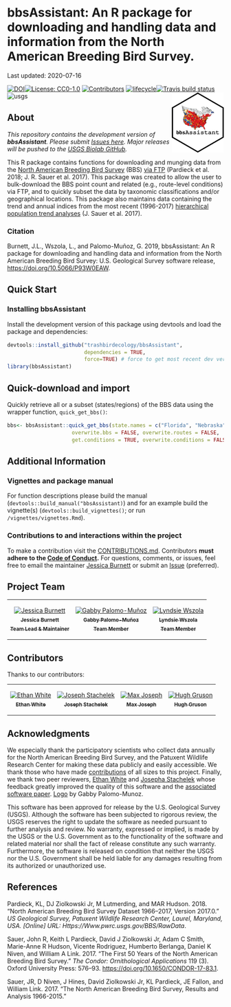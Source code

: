 **bbsAssistant**: An R package for downloading and handling data and
information from the North American Breeding Bird Survey.
================
Last updated: 2020-07-16

<!-- README.md is generated from README.Rmd. Please edit that file and render to push updates.-->

[![DOI](https://joss.theoj.org/papers/10.21105/joss.01768/status.svg)](https://doi.org/10.21105/joss.01768)[![License:
CC0-1.0](https://img.shields.io/badge/License-CC0%201.0-lightgrey.svg)](http://creativecommons.org/publicdomain/zero/1.0/)
[![Contributors](https://img.shields.io/badge/all_contributors-8-lightgrey.svg?style=flat-square)](#contributors)
[![lifecycle](https://img.shields.io/badge/lifecycle-maturing-lightgrey.svg)](https://www.tidyverse.org/lifecycle/#maturing)[![Travis
build
status](https://travis-ci.org/trashbirdecology/bbsAssistant.svg?branch=main)](https://travis-ci.org/trashbirdecology/bbsAssistant)<img src="man/figures/logo.png" align="right" height=140/>
![usgs](https://img.shields.io/badge/USGS-Core-lightgrey.svg)

## About

*This repository contains the development version of **bbsAssistant**.
Please submit [Issues
here](https://github.com/TrashBirdEcology/bbsAssistant/issues). Major
releases will be pushed to the [USGS Biolab
GitHub](https://github.com/usgs-biolab/bbsAssistant).*

This R package contains functions for downloading and munging data from
the [North American Breeding Bird
Survey](https://www.pwrc.usgs.gov/bbs/) (BBS) [via
FTP](https://www.pwrc.usgs.gov/BBS/RawData/) (Pardieck et al. 2018; J.
R. Sauer et al. 2017). This package was created to allow the user to
bulk-download the BBS point count and related (e.g., route-level
conditions) via FTP, and to quickly subset the data by taxonomic
classifications and/or geographical locations. This package also
maintains data containing the trend and annual indices from the most
recent (1996-2017) [hierarchical population trend
analyses](https://www.mbr-pwrc.usgs.gov/bbs/) (J. Sauer et al. 2017).

### Citation

Burnett, J.L., Wszola, L., and Palomo-Muñoz, G. 2019, bbsAssistant: An R
package for downloading and handling data and information from the North
American Breeding Bird Survey: U.S. Geological Survey software release,
<https://doi.org/10.5066/P93W0EAW>.

## Quick Start

### Installing **bbsAssistant**

Install the development version of this package using devtools and load
the package and dependencies:

``` r
devtools::install_github("trashbirdecology/bbsAssistant", 
                         dependencies = TRUE, 
                         force=TRUE) # force to get most recent dev version
library(bbsAssistant)
```

## Quick-download and import

Quickly retrieve all or a subset (states/regions) of the BBS data using
the wrapper function,
`quick_get_bbs()`:

``` r
bbs<- bbsAssistant::quick_get_bbs(state.names = c("Florida", "Nebraska"),  # get only two states for convenience. Leave blank to retrieve all states/regions.
                     overwrite.bbs = FALSE, overwrite.routes = FALSE,  # overwrite routes.csv and bbs data = FALSE
                     get.conditions = TRUE, overwrite.conditions = FALSE) # get weather conditions, does not overwrite
```

## Additional Information

### Vignettes and package manual

For function descriptions please build the manual
(`devtools::build_manual("bbsAssistant)`) and for an example build the
vignette(s) (`devtools::build_vignettes()`; or run
`/vignettes/vignettes.Rmd`).

### Contributions to and interactions within the project

To make a contribution visit the
[CONTRIBUTIONS.md](https://github.com/trashbirdecology/bbsAssistant/CONTRIBUTING.md).
Contributors **must adhere to the [Code of
Conduct](https://github.com/trashbirdecology/bbsAssistant/CODE_OF_CONDUCT.md).**
For questions, comments, or issues, feel free to email the maintainer
[Jessica Burnett](mailto:jburnett@usgs.gov) or submit an
[Issue](https://github.com/TrashBirdEcology/bbsAssistant/issues)
(preferred).

## Project Team

<table>

<tr>

<td align="center">

<a href="http://trashbirdecology.github.io/"><img src="https://avatars2.githubusercontent.com/u/9939381?s=460&v=4" width="100px;" alt="Jessica Burnett"/><br /><sub><b>Jessica
Burnett <br>Team Lead &
Maintainer</b></sub></a><br />

<td align="center">

<a href="https://github.com/GabsPalomo"><img src="https://avatars1.githubusercontent.com/u/28967490?s=460&v=4" width="100px;" alt="Gabby Palomo-Muñoz"/><br /><sub><b>Gabby
Palomo-Muñoz <br>Team
Member</b></sub></a><br />

</td>

<td align="center">

<a href="https://github.com/lsw5077"><img src="https://avatars0.githubusercontent.com/u/22730128?s=460&v=4" width="100px;" alt="Lyndsie Wszola"/><br /><sub><b>Lyndsie
Wszola <br>Team Member</b></sub></a><br />

</td>

</tr>

</table>

## Contributors

Thanks to our contributors:
<!-- ALL-CONTRIBUTORS-LIST:START-->

<table>

<tr>

<td align="center">

<a href="http://ethanwhite.org"><img src="https://avatars0.githubusercontent.com/u/744427?v=4" width="100px;" alt="Ethan White"/><br /><sub><b>Ethan
White</b></sub></a><br />
<!-- <a href="#userTesting-Ethan White" title="User Testing">📓</a>  -->
<!-- <a href="#review-Ethan White" title="Documentation">📖</a> -->

</td>

<td align="center">

<a href="https://jsta.rbind.io/"><img src="https://avatars0.githubusercontent.com/u/7844578?s=400&v=4" width="100px;" alt="Joseph Stachelek"/><br /><sub><b>Joseph
Stachelek</b></sub></a><br />
<!-- <a href="#userTesting-jsta" title="User Testing">📓</a> -->
<!-- <a href="#review-jsta" title="Documentation">📖</a> -->
<!-- <a href="#bugs-jsta" title="Bugs">🐛</a> -->

</td>

<td align="center">

<a href="https://mbjoseph.github.io"><img src="https://avatars3.githubusercontent.com/u/2664564?v=4" width="100px;" alt="Max Joseph"/><br /><sub><b>Max
Joseph</b></sub></a><br />
<!-- <a href="https://github.com/TrashBirdEcology/bbsAssistant/commits?author=mbjoseph" title="Documentation">📖</a> -->

</td>

<td align="center">

<a href="https://github.com/Bisaloo"><img src="https://avatars1.githubusercontent.com/u/10783929?s=460&v=4" width="100px;" alt="Hugh Gruson"/><br /><sub><b>Hugh
Gruson</b></sub></a>
<!-- <a href="#review-bisaloo" title="Documentation">📖</a> -->

</td>

</tr>

</table>

<!-- ALL-CONTRIBUTORS-LIST:END -->

## Acknowledgments

We especially thank the participatory scientists who collect data
annually for the North American Breeding Bird Survey, and the Patuxent
Wildlife Research Center for making these data publicly and easily
accessible. We thank those who have made
[contributions](https://github.com/TrashBirdEcology/bbsAssistant/graphs/contributors)
of all sizes to this project. Finally, we thank two peer reviewers,
[Ethan White](www.github.com/ethanwhite) and [Josepha
Stachelek](www.github.com/jsta) whose feedback greatly improved the
quality of this software and the [associated software
paper](www.github.com/trashbirdecology/bbsassistant/paper/paper.md).
[Logo](https://github.com/TrashBirdEcology/bbsAssistant/blob/main/man/figures/logo.png)
by Gabby Palomo-Munoz.

This software has been approved for release by the U.S. Geological
Survey (USGS). Although the software has been subjected to rigorous
review, the USGS reserves the right to update the software as needed
pursuant to further analysis and review. No warranty, expressed or
implied, is made by the USGS or the U.S. Government as to the
functionality of the software and related material nor shall the fact of
release constitute any such warranty. Furthermore, the software is
released on condition that neither the USGS nor the U.S. Government
shall be held liable for any damages resulting from its authorized or
unauthorized use.

## References

<div id="refs" class="references">

<div id="ref-pardieck2018north">

Pardieck, KL, DJ Ziolkowski Jr, M Lutmerding, and MAR Hudson. 2018.
“North American Breeding Bird Survey Dataset 1966–2017, Version
2017.0.” *US Geological Survey, Patuxent Wildlife Research Center,
Laurel, Maryland, USA. \[Online\] URL:
Https://Www.pwrc.usgs.gov/BBS/RawData*.

</div>

<div id="ref-sauer2017first">

Sauer, John R, Keith L Pardieck, David J Ziolkowski Jr, Adam C Smith,
Marie-Anne R Hudson, Vicente Rodriguez, Humberto Berlanga, Daniel K
Niven, and William A Link. 2017. “The First 50 Years of the North
American Breeding Bird Survey.” *The Condor: Ornithological
Applications* 119 (3). Oxford University Press: 576–93.
<https://doi.org/10.1650/CONDOR-17-83.1>.

</div>

<div id="ref-sauer2017north">

Sauer, JR, D Niven, J Hines, David Ziolkowski Jr, KL Pardieck, JE
Fallon, and William Link. 2017. “The North American Breeding Bird
Survey, Results and Analysis 1966-2015.”

</div>

</div>
